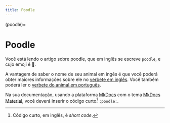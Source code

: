 ```yaml
---
title: Poodle
---
```


(poodle)=

# Poodle

Você está lendo o artigo sobre poodle, que em inglês se escreve 
`poodle`, e cujo emoji é 🐩.

A vantagem de saber o nome de seu animal em ingês é que você poderá obter maiores informações sobre ele no [verbete em inglês](wikien:poodle). 
Você também poderá ler o [verbete do animal em português](wikipt:poodle).

Na sua documentação, usando a plataforma [MkDocs](https://www.mkdocs.org/) com o tema [MkDocs Material](https://squidfunk.github.io/mkdocs-material/),
você deverá inserir o código curto[^1] `:poodle:`.

[^1]: Código curto, em inglês, é *short code*.
